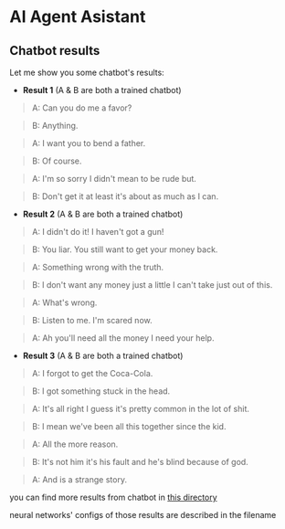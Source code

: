 # AI Agent Asistant

## Chatbot results

Let me show you some chatbot's results:

* __Result 1__ (A & B are both a trained chatbot)

> A: Can you do me a favor?

> B: Anything.

> A: I want you to bend a father.

> B: Of course.

> A: I'm so sorry I didn't mean to be rude but.

> B: Don't get it at least it's about as much as I can.

* __Result 2__ (A & B are both a trained chatbot)

> A: I didn't do it! I haven't got a gun!

> B: You liar. You still want to get your money back.

> A: Something wrong with the truth.

> B: I don't want any money just a little I can't take just out of this.

> A: What's wrong.

> B: Listen to me. I'm scared now.

> A: Ah you'll need all the money I need your help.

* __Result 3__ (A & B are both a trained chatbot)

> A: I forgot to get the Coca-Cola.

> B: I got something stuck in the head.

> A: It's all right I guess it's pretty common in the lot of shit.

> B: I mean we've been all this together since the kid.

> A: All the more reason.

> B: It's not him it's his fault and he's blind because of god.

> A: And is a strange story.

you can find more results from chatbot in <a href='result' target="_blank">this directory</a>

neural networks' configs of those results are described in the filename
